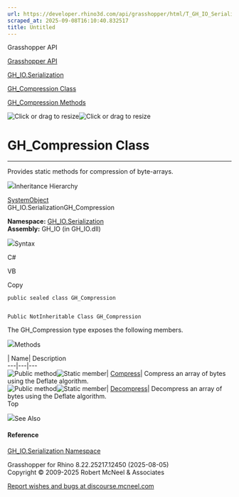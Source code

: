 ```yaml
---
url: https://developer.rhino3d.com/api/grasshopper/html/T_GH_IO_Serialization_GH_Compression.htm
scraped_at: 2025-09-08T16:10:40.832517
title: Untitled
---
```


Grasshopper API

[Grasshopper API](../html/723c01da-9986-4db2-8f53-6f3a7494df75.htm
"Grasshopper API")

[GH_IO.Serialization](../html/N_GH_IO_Serialization.htm "GH_IO.Serialization")

[GH_Compression Class](../html/T_GH_IO_Serialization_GH_Compression.htm
"GH_Compression Class")

[GH_Compression
Methods](../html/Methods_T_GH_IO_Serialization_GH_Compression.htm
"GH_Compression Methods")

![Click or drag to resize](../icons/TocOpen.gif)![Click or drag to
resize](../icons/TocClose.gif)

# GH_Compression Class  
  
---  
  
Provides static methods for compression of byte-arrays.

![](../icons/SectionExpanded.png)Inheritance Hierarchy

[SystemObject](https://docs.microsoft.com/dotnet/api/system.object)  
GH_IO.SerializationGH_Compression  

**Namespace:** [GH_IO.Serialization](N_GH_IO_Serialization.htm)  
**Assembly:** GH_IO (in GH_IO.dll)

![](../icons/SectionExpanded.png)Syntax

C#

VB

Copy

    
    
    public sealed class GH_Compression
    
    
    Public NotInheritable Class GH_Compression

The GH_Compression type exposes the following members.

![](../icons/SectionExpanded.png)Methods

| Name| Description  
---|---|---  
![Public method](../icons/pubmethod.gif)![Static member](../icons/static.gif)|
[Compress](M_GH_IO_Serialization_GH_Compression_Compress.htm)|  Compress an
array of bytes using the Deflate algorithm.  
![Public method](../icons/pubmethod.gif)![Static member](../icons/static.gif)|
[Decompress](M_GH_IO_Serialization_GH_Compression_Decompress.htm)|  Decompress
an array of bytes using the Deflate algorithm.  
Top

![](../icons/SectionExpanded.png)See Also

#### Reference

[GH_IO.Serialization Namespace](N_GH_IO_Serialization.htm)

Grasshopper for Rhino 8.22.25217.12450 (2025-08-05)  
Copyright © 2009-2025 Robert McNeel & Associates

[Report wishes and bugs at
discourse.mcneel.com](https://discourse.mcneel.com/c/grasshopper)

